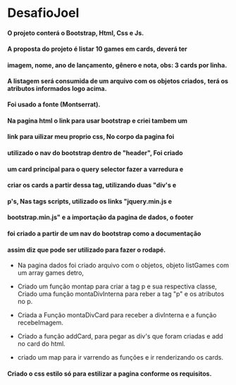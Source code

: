 # DesafioJoel
#### O projeto conterá o Bootstrap, Html, Css e Js.

#### A proposta do projeto é listar 10 games em cards, deverá ter
#### imagem, nome, ano de lançamento, gênero e nota, obs: 3 cards por linha.

**A listagem será consumida de um arquivo com os objetos criados,**
   **terá os atributos informados logo acima.**

#### Foi usado a fonte (Montserrat).

#### Na pagina html o link para usar bootstrap e criei tambem um 
#### link para uilizar meu proprio css, No corpo da pagina foi 
#### utilizado o nav do bootstrap dentro de "header", Foi criado
#### um card principal para o query selector fazer a varredura e
#### criar os cards a partir dessa tag, utilizando duas "div's e
#### p's, Nas tags scripts, utilizado os links "jquery.min.js e
#### bootstrap.min.js" e a importação da pagina de dados, o footer
#### foi criado a partir de um nav do bootstrap como a documentação
#### assim diz que pode ser utilizado para fazer o rodapé.

* Na pagina dados foi criado  arquivo com o objetos, objeto 
listGames com um array games detro,
* Criado um função montap para criar a tag p e sua respectiva classe,
Criado uma função montaDivInterna para reber a tag "p" e os atributos 
no p.
* Criada a Função montaDivCard para receber a divInterna e a função
recebeImagem.

* Criado a função addCard, para pegar as div's que foram criadas e add 
no card do html.

* criado um map para ir varrendo as funções e ir renderizando os cards.

#### Criado o css estilo só para estilizar a pagina conforme os requisitos.


